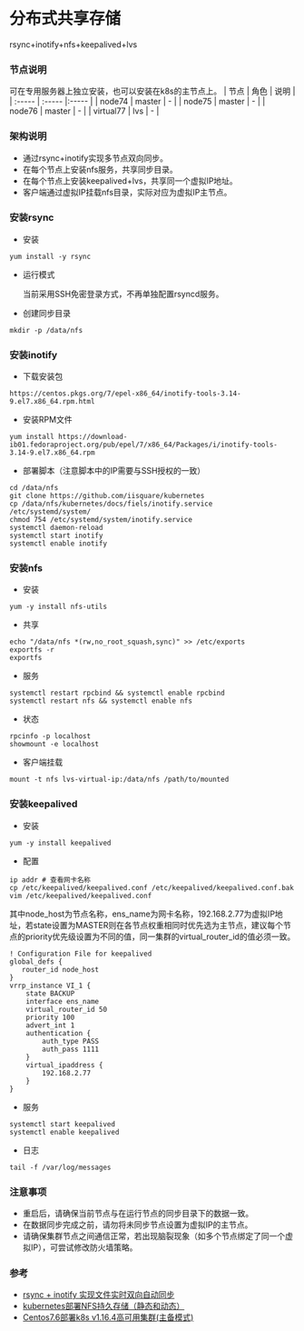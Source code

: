# 分布式共享存储
rsync+inotify+nfs+keepalived+lvs

### 节点说明
可在专用服务器上独立安装，也可以安装在k8s的主节点上。
| 节点 | 角色 | 说明 |
| :----- | :----- |:----- |
| node74 | master | - |
| node75 | master | - |
| node76 | master | - |
| virtual77 | lvs | - |


### 架构说明
- 通过rsync+inotify实现多节点双向同步。
- 在每个节点上安装nfs服务，共享同步目录。
- 在每个节点上安装keepalived+lvs，共享同一个虚拟IP地址。
- 客户端通过虚拟IP挂载nfs目录，实际对应为虚拟IP主节点。

### 安装rsync
- 安装
```
yum install -y rsync
```
- 运行模式

  当前采用SSH免密登录方式，不再单独配置rsyncd服务。

- 创建同步目录
```
mkdir -p /data/nfs
```

### 安装inotify
- 下载安装包
```
https://centos.pkgs.org/7/epel-x86_64/inotify-tools-3.14-9.el7.x86_64.rpm.html
```
- 安装RPM文件
```
yum install https://download-ib01.fedoraproject.org/pub/epel/7/x86_64/Packages/i/inotify-tools-3.14-9.el7.x86_64.rpm
```
- 部署脚本（注意脚本中的IP需要与SSH授权的一致）
```
cd /data/nfs
git clone https://github.com/iisquare/kubernetes
cp /data/nfs/kubernetes/docs/fiels/inotify.service /etc/systemd/system/
chmod 754 /etc/systemd/system/inotify.service
systemctl daemon-reload
systemctl start inotify
systemctl enable inotify
```

### 安装nfs
- 安装
```
yum -y install nfs-utils
```
- 共享
```
echo "/data/nfs *(rw,no_root_squash,sync)" >> /etc/exports
exportfs -r
exportfs
```
- 服务
```
systemctl restart rpcbind && systemctl enable rpcbind
systemctl restart nfs && systemctl enable nfs
```
- 状态
```
rpcinfo -p localhost
showmount -e localhost
```
- 客户端挂载
```
mount -t nfs lvs-virtual-ip:/data/nfs /path/to/mounted
```

### 安装keepalived
- 安装
```
yum -y install keepalived
```
- 配置
```
ip addr # 查看网卡名称
cp /etc/keepalived/keepalived.conf /etc/keepalived/keepalived.conf.bak
vim /etc/keepalived/keepalived.conf
```
其中node_host为节点名称，ens_name为网卡名称，192.168.2.77为虚拟IP地址，若state设置为MASTER则在各节点权重相同时优先选为主节点，建议每个节点的priority优先级设置为不同的值，同一集群的virtual_router_id的值必须一致。
```
! Configuration File for keepalived
global_defs {
   router_id node_host
}
vrrp_instance VI_1 {
    state BACKUP
    interface ens_name
    virtual_router_id 50
    priority 100
    advert_int 1
    authentication {
        auth_type PASS
        auth_pass 1111
    }
    virtual_ipaddress {
        192.168.2.77
    }
}
```
- 服务
```
systemctl start keepalived
systemctl enable keepalived
```
- 日志
```
tail -f /var/log/messages 
```

### 注意事项
- 重启后，请确保当前节点与在运行节点的同步目录下的数据一致。
- 在数据同步完成之前，请勿将未同步节点设置为虚拟IP的主节点。
- 请确保集群节点之间通信正常，若出现脑裂现象（如多个节点绑定了同一个虚拟IP），可尝试修改防火墙策略。

### 参考
- [rsync + inotify 实现文件实时双向自动同步](https://juejin.im/post/6844903989801123853)
- [kubernetes部署NFS持久存储（静态和动态）](https://www.jianshu.com/p/5e565a8049fc)
- [Centos7.6部署k8s v1.16.4高可用集群(主备模式)](https://www.kubernetes.org.cn/6632.html)

